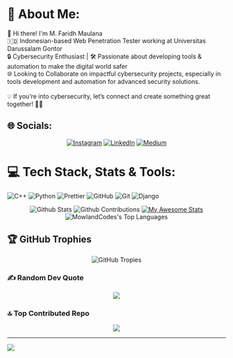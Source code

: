 # 💫 About Me:
👋 Hi there! I'm M. Faridh Maulana<br>
🇮🇩 Indonesian-based Web Penetration Tester working at Universitas Darussalam Gontor<br>
🔒 Cybersecurity Enthusiast | 🛠️ Passionate about developing tools & automation to make the digital world safer<br>
🌐 Looking to Collaborate on impactful cybersecurity projects, especially in tools development and automation for advanced security solutions.<br><br>
💡 If you’re into cybersecurity, let’s connect and create something great together! 👨‍💻

## 🌐 Socials:
<p align="center">
    <a href="https://instagram.com/mowland__"><img src="https://img.shields.io/badge/Instagram-%23E4405F.svg?logo=Instagram&logoColor=white" alt="Instagram"/></a>
    <a href="https://linkedin.com/in/m-faridh-maulana-a3532a287"><img src="https://img.shields.io/badge/LinkedIn-%230077B5.svg?logo=linkedin&logoColor=white" alt="LinkedIn"/></a>
    <a href="https://medium.com/@mowland-codes"><img src="https://img.shields.io/badge/Medium-12100E?logo=medium&logoColor=white" alt="Medium"/></a>
</p>

# 💻 Tech Stack, Stats & Tools:
![C++](https://img.shields.io/badge/c++-%2300599C.svg?style=flat&logo=c%2B%2B&logoColor=white)
![Python](https://img.shields.io/badge/python-3670A0?style=flat&logo=python&logoColor=ffdd54)
![Prettier](https://img.shields.io/badge/prettier-%23F7B93E.svg?style=flat&logo=prettier&logoColor=black)
![GitHub](https://img.shields.io/badge/github-%23121011.svg?style=flat&logo=github&logoColor=white)
![Git](https://img.shields.io/badge/git-%23F05033.svg?style=flat&logo=git&logoColor=white)
![Django](https://img.shields.io/badge/Django%20-%20Django?style=flat&logo=django&logoColor=white&labelColor=%2320891a&color=%23155a11)

<p align="center">
    <img src="https://greptile-stats.vercel.app/api/widget/MowlandCodes/stats" alt="Github Stats" />
    <img src="https://greptile-stats.vercel.app/api/widget/MowlandCodes/contributions" alt="Github Contributions" />
    <a href="https://git.io/awesome-stats-card"><img src="https://awesome-github-stats.azurewebsites.net/user-stats/MowlandCodes?cardType=level&theme=github-dark&preferLogin=false" alt="My Awesome Stats" /></a><br/>
    <img src="https://github-readme-stats.vercel.app/api/top-langs/?username=MowlandCodes&theme=transparent&show_icons=true&hide_border=false&layout=compact" alt="MowlandCodes's Top Languages" />
</p>

## 🏆 GitHub Trophies
<p align="center">
    <img src="https://github-profile-trophy.vercel.app/?username=MowlandCodes&no-frame=false&theme=dracula&margin-w=4" alt="GitHub Tropies" />
</p>
        
### ✍️ Random Dev Quote
<p align="center">
    <img src="https://quotes-github-readme.vercel.app/api?type=horizontal&theme=dracula" />
</p>

### 🔝 Top Contributed Repo
<p align="center">
    <img src="https://github-contributor-stats.vercel.app/api?username=MowlandCodes&limit=5&theme=transparent&combine_all_yearly_contributions=true" />
</p>

---
[![](https://visitcount.itsvg.in/api?id=MowlandCodes&icon=2&color=0)](https://visitcount.itsvg.in)
